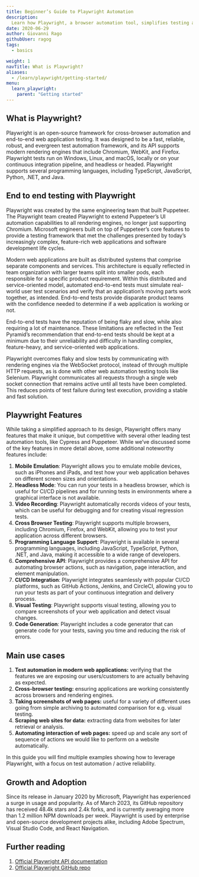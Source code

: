 ```yaml
---
title: Beginner’s Guide to Playwright Automation
description: 
  Learn how Playwright, a browser automation tool, simplifies testing across Chrome, Firefox, and WebKit. Start building more reliable web applications today.
date: 2020-06-29
author: Giovanni Rago
githubUser: ragog
tags:
  - basics

weight: 1
navTitle: What is Playwright?
aliases:
  - /learn/playwright/getting-started/
menu:
  learn_playwright:
    parent: "Getting started"
---
```



## What is Playwright?
Playwright is an open-source framework for cross-browser automation and end-to-end web application testing. It was designed to be a fast, reliable, robust, and evergreen test automation framework, and its API supports modern rendering engines that include Chromium, WebKit, and Firefox. Playwright tests run on Windows, Linux, and macOS, locally or on your continuous integration pipeline, and headless or headed. Playwright supports several programming languages, including TypeScript, JavaScript, Python, .NET, and Java.

## End to end testing with Playwright
Playwright was created by the same engineering team that built Puppeteer. The Playwright team created Playwright to extend Puppeteer’s UI automation capabilities to all rendering engines, no longer just supporting Chromium. Microsoft engineers built on top of Puppeteer’s core features to provide a testing framework that met the challenges presented by today’s increasingly complex, feature-rich web applications and software development life cycles.  

Modern web applications are built as distributed systems that comprise separate components and services. This architecture is equally reflected in team organization with larger teams split into smaller pods, each responsible for a specific product requirement.  Within this distributed and service-oriented model, automated end-to-end tests must simulate real-world user test scenarios and verify that an application’s moving parts work together, as intended. End-to-end tests provide disparate product teams with the confidence needed to determine if a web application is working or not.

End-to-end tests have the reputation of being flaky and slow, while also requiring a lot of maintenance. These limitations are reflected in the Test Pyramid’s recommendation that end-to-end tests should be kept at a minimum due to their unreliability and difficulty in handling complex, feature-heavy, and service-oriented web applications.

Playwright overcomes flaky and slow tests by communicating with rendering engines via the WebSocket protocol, instead of through multiple HTTP requests, as is done with other web automation testing tools like Selenium. Playwright communicates all requests through a single web socket connection that remains active until all tests have been completed. This reduces points of test failure during test execution, providing a stable and fast solution.

## Playwright Features
While taking a simplified approach to its design, Playwright offers many features that make it unique, but competitive with several other leading test automation tools, like Cypress and Puppeteer. While we’ve discussed some of the key features in more detail above, some additional noteworthy features include:



1. **Mobile Emulation**: Playwright allows you to emulate mobile devices, such as iPhones and iPads, and test how your web application behaves on different screen sizes and orientations.
2. **Headless Mode**: You can run your tests in a headless browser, which is useful for CI/CD pipelines and for running tests in environments where a graphical interface is not available.
3. **Video Recording**: Playwright automatically records videos of your tests, which can be useful for debugging and for creating visual regression tests.
4. **Cross Browser Testing**: Playwright supports multiple browsers, including Chromium, Firefox, and WebKit, allowing you to test your application across different browsers.
5. **Programming Language Support**: Playwright is available in several programming languages, including JavaScript, TypeScript, Python, .NET, and Java, making it accessible to a wide range of developers.
6. **Comprehensive API**: Playwright provides a comprehensive API for automating browser actions, such as navigation, page interaction, and element manipulation.
7. **CI/CD Integration**: Playwright integrates seamlessly with popular CI/CD platforms, such as GitHub Actions, Jenkins, and CircleCI, allowing you to run your tests as part of your continuous integration and delivery process.
8. **Visual Testing**: Playwright supports visual testing, allowing you to compare screenshots of your web application and detect visual changes.
9. **Code Generation**: Playwright includes a code generator that can generate code for your tests, saving you time and reducing the risk of errors.



## Main use cases
1. **Test automation in modern web applications:** verifying that the features we are exposing our users/customers to are actually behaving as expected.
2. **Cross-browser testing:** ensuring applications are working consistently across browsers and rendering engines.
3. **Taking screenshots of web pages:** useful for a variety of different uses going from simple archiving to automated comparison for e.g. visual testing.
4. **Scraping web sites for data:** extracting data from websites for later retrieval or analysis.
5. **Automating interaction of web pages:** speed up and scale any sort of sequence of actions we would like to perform on a website automatically.

In this guide you will find multiple examples showing how to leverage Playwright, with a focus on test automation / active reliability.

## Growth and Adoption

Since its release in January 2020 by Microsoft, Playwright has experienced a surge in usage and popularity. As of March 2023, its GitHub repository has received 48.4k stars and 2.4k forks, and is currently averaging more than 1.2 million NPM downloads per week. Playwright is used by enterprise and open-source development projects alike, including Adobe Spectrum, Visual Studio Code, and React Navigation.

## Further reading
1. [Official Playwright API documentation](https://playwright.dev/)
2. [Official Playwright GitHub repo](https://github.com/microsoft/playwright)
